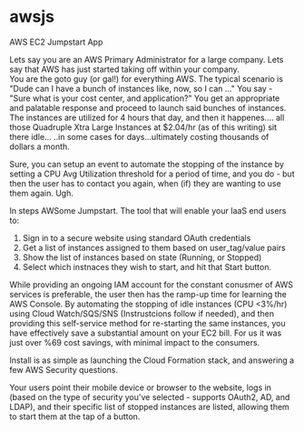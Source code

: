 awsjs
=====

 AWS EC2 Jumpstart App

Lets say you are an AWS Primary Administrator for a large company.
Lets say that AWS has just started taking off within your company.  
You are the goto guy (or gal!) for everything AWS.
The typical scenario is "Dude can I have a bunch of instances like, now, so I can ..."
You say - "Sure what is your cost center, and application?"
You get an appropriate and palatable response and proceed to launch said bunches of instances.
The instances are utilized for 4 hours that day, and then it happenes....
all those Quadruple Xtra Large Instances at $2.04/hr (as of this writing) sit there idle...
..in some cases for days...ultimately costing thousands of dollars a month.

Sure, you can setup an event to automate the stopping of the instance by setting a CPU Avg Utilization threshold for a period of time, and you do - but then the user has to contact you again, when (if)
they are wanting to use them again.  Ugh.

In steps AWSome Jumpstart.  The tool that will enable your IaaS end users to:

1. Sign in to a secure website using standard OAuth credentials
2. Get a list of instances assigned to them based on user_tag/value pairs
3. Show the list of instances based on state (Running, or Stopped)
4. Select which instnaces they wish to start, and hit that Start button.

While providing an ongoing IAM account for the constant conusmer of AWS services is preferable, the user then has the ramp-up time for learning the AWS Console.
By automating the stopping of idle instances (CPU <3%/hr) using Cloud Watch/SQS/SNS (Instrustcions follow if needed), and then providing this self-service method for re-starting the same instances, you have effectively save a substantial amount on your EC2 bill.  For us it was just over %69 cost savings, with minimal impact to the consumers.

Install is as simple as launching the Cloud Formation stack, and answering a few AWS Security questions.

Your users point their mobile device or browser to the website, logs in (based on the type of security you've selected - supports OAuth2, AD, and LDAP), and their specific list of stopped instances are listed, allowing them to start them at the tap of a button.
